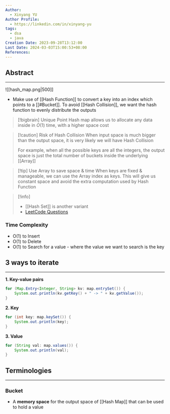 ```yaml
---
Author:
  - Xinyang YU
Author Profile:
  - https://linkedin.com/in/xinyang-yu
tags:
  - dsa
  - java
Creation Date: 2023-09-28T13:12:00
Last Date: 2024-03-03T15:00:53+08:00
References: 
---
```

## Abstract
---
![[hash_map.png|500]]
- Make use of [[Hash Function]] to convert a key into an index which points to a [[#Bucket]]. To avoid [[Hash Collision]], we want the hash function to evenly distribute the outputs

>[!bigbrain] Unique Point
> Hash map allows us to allocate any data inside in $O(1)$ time, with a higher space cost

>[!caution] Risk of Hash Collision
> When input space is much bigger than the output space, it is very likely we will have Hash Collision
> 
> For example, when all the possible keys are all the integers, the output space is just the total number of buckets inside the underlying [[Array]]


>[!tip] Use Array to save space & time
> When keys are fixed & manageable, we can use the Array index as keys. This will give us constant space and avoid the extra computation used by Hash Function

>[!info]
> - [[Hash Set]] is another variant
> - [LeetCode Questions](https://github.com/youngyangyang04/leetcode-master#%E5%93%88%E5%B8%8C%E8%A1%A8)

### Time Complexity
- O(1) to Insert
- O(1) to Delete
- O(1) to Search for a value - where the value we want to search is the key



## 3 ways to iterate 
---
**1. Key-value pairs**

```java
for (Map.Entry<Integer, String> kv: map.entrySet()) {
	System.out.println(kv.getKey() + " -> " + kv.getValue());
}
```

**2. Key**
```java
for (int key: map.keySet()) {
	System.out.println(key);
}
```

**3. Value**
```java
for (String val: map.values()) {
	System.out.println(val);
}
```

## Terminologies 
---
### Bucket
- A **memory space** for the output space of [[Hash Map]] that can be used to hold a value